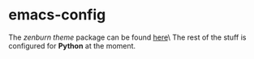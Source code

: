 # emacs-config
The *zenburn theme* package can be found [here](https://github.com/bbatsov/zenburn-emacs)\\
The rest of the stuff is configured for **Python** at the moment.
